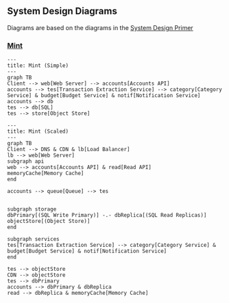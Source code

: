 ## System Design Diagrams
Diagrams are based on the diagrams in the [System Design Primer](https://github.com/donnemartin/system-design-primer/tree/master/solutions/system_design)

### [Mint](https://github.com/donnemartin/system-design-primer/tree/master/solutions/system_design/mint)

```mermaid
---
title: Mint (Simple)
---
graph TB
Client --> web[Web Server] --> accounts[Accounts API]
accounts --> tes[Transaction Extraction Service] --> category[Category Service] & budget[Budget Service] & notif[Notification Service]
accounts --> db
tes --> db[SQL]
tes --> store[Object Store]
```

```mermaid
---
title: Mint (Scaled)
---
graph TB
Client --> DNS & CDN & lb[Load Balancer]
lb --> web[Web Server]
subgraph api
web --> accounts[Accounts API] & read[Read API]
memoryCache[Memory Cache]
end

accounts --> queue[Queue] --> tes


subgraph storage
dbPrimary[(SQL Write Primary)] -.- dbReplica[(SQL Read Replicas)]
objectStore[(Object Store)]
end

subgraph services
tes[Transaction Extraction Service] --> category[Category Service] & budget[Budget Service] & notif[Notification Service]
end

tes --> objectStore
CDN --> objectStore
tes --> dbPrimary
accounts --> dbPrimary & dbReplica
read --> dbReplica & memoryCache[Memory Cache]
```
